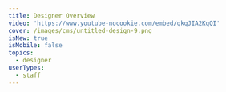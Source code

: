 ```yaml
---
title: Designer Overview
video: 'https://www.youtube-nocookie.com/embed/qkqJIA2KqQI'
cover: /images/cms/untitled-design-9.png
isNew: true
isMobile: false
topics:
  - designer
userTypes:
  - staff
---
```

